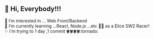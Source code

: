 <h2>👋 Hi, Everybody!!!</h2>
👀 I’m interested in ... Web Front/Backend <br>
🌱 I’m currently learning ...React, Node.js ...etc 👊👊 as a Elice SW2 Racer!<br>
✨ i'm trying to 1 day ,1 commit 🍀🍀🍀🍀:tornado:
